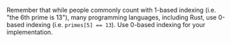 Remember that while people commonly count with 1-based indexing (i.e. "the 6th prime is 13"), many programming languages, including Rust, use 0-based indexing (i.e. `primes[5] == 13`). Use 0-based indexing for your implementation.
